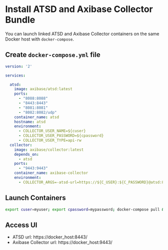 # Install ATSD and Axibase Collector Bundle

You can launch linked ATSD and Axibase Collector containers on the same Docker host with `docker-compose`.

## Create `docker-compose.yml` file

```yaml
version: '2'

services:

  atsd:
    image: axibase/atsd:latest
    ports:
      - "8088:8088"
      - "8443:8443"
      - "8081:8081"
      - "8082:8082/udp"
    container_name: atsd
    hostname: atsd
    environment:
      - COLLECTOR_USER_NAME=${cuser}
      - COLLECTOR_USER_PASSWORD=${cpassword}
      - COLLECTOR_USER_TYPE=api-rw
  collector:
    image: axibase/collector:latest
    depends_on:
      - atsd
    ports:
      - "9443:9443"
    container_name: axibase-collector
    environment:
      - COLLECTOR_ARGS=-atsd-url=https://${C_USER}:${C_PASSWORD}@atsd:8443
```

## Launch Containers

```sh
export cuser=myuser; export cpassword=mypassword; docker-compose pull && docker-compose up -d
```

## Access UI

* ATSD url: https://docker_host:8443/
* Axibase Collector url: https://docker_host:9443/
